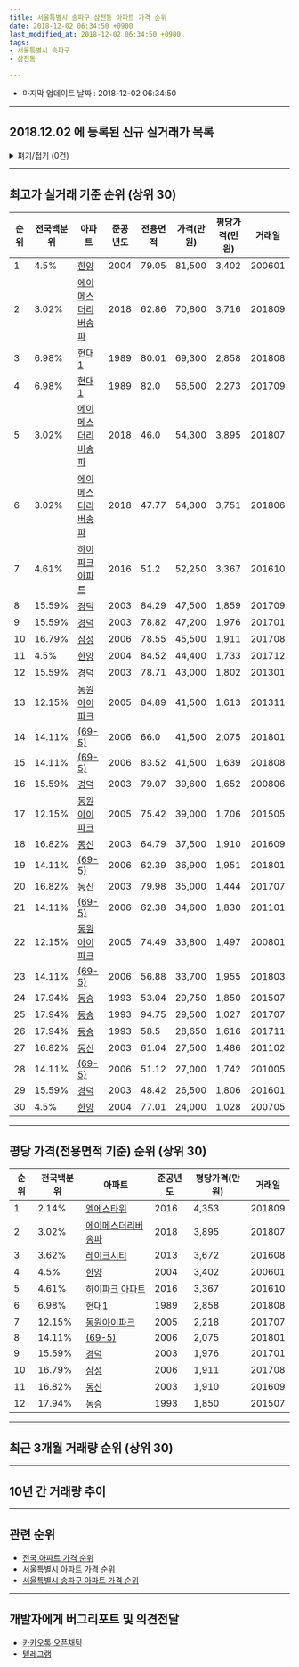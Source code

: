 ```yaml
---
title: 서울특별시 송파구 삼전동 아파트 가격 순위
date: 2018-12-02 06:34:50 +0900
last_modified_at: 2018-12-02 06:34:50 +0900
tags:
- 서울특별시 송파구
- 삼전동

---
```


* 마지막 업데이트 날짜 : 2018-12-02 06:34:50

---

## 2018.12.02 에 등록된 신규 실거래가 목록

<details>
<summary>펴기/접기 (0건)</summary>
<div markdown="1">

|아파트|전국백분위|준공년도|전용면적|가격(만원)|평당가격(만원)|거래일|
|---|---|---|---|---|---|---|
|없음|||||||


</div>
</details>

---

## 최고가 실거래 기준 순위 (상위 30)


|순위|전국백분위|아파트|준공년도|전용면적|가격(만원)|평당가격(만원)|거래일|
|---|---|---|---|---|---|---|---|
|1|4.5%|[한양](https://search.naver.com/search.naver?query=%EC%84%9C%EC%9A%B8%ED%8A%B9%EB%B3%84%EC%8B%9C+%EC%86%A1%ED%8C%8C%EA%B5%AC+%EC%82%BC%EC%A0%84%EB%8F%99+%ED%95%9C%EC%96%91)|2004|79.05|81,500|3,402|200601|
|2|3.02%|[에이메스더리버송파](https://search.naver.com/search.naver?query=%EC%84%9C%EC%9A%B8%ED%8A%B9%EB%B3%84%EC%8B%9C+%EC%86%A1%ED%8C%8C%EA%B5%AC+%EC%82%BC%EC%A0%84%EB%8F%99+%EC%97%90%EC%9D%B4%EB%A9%94%EC%8A%A4%EB%8D%94%EB%A6%AC%EB%B2%84%EC%86%A1%ED%8C%8C)|2018|62.86|70,800|3,716|201809|
|3|6.98%|[현대1](https://search.naver.com/search.naver?query=%EC%84%9C%EC%9A%B8%ED%8A%B9%EB%B3%84%EC%8B%9C+%EC%86%A1%ED%8C%8C%EA%B5%AC+%EC%82%BC%EC%A0%84%EB%8F%99+%ED%98%84%EB%8C%801)|1989|80.01|69,300|2,858|201808|
|4|6.98%|[현대1](https://search.naver.com/search.naver?query=%EC%84%9C%EC%9A%B8%ED%8A%B9%EB%B3%84%EC%8B%9C+%EC%86%A1%ED%8C%8C%EA%B5%AC+%EC%82%BC%EC%A0%84%EB%8F%99+%ED%98%84%EB%8C%801)|1989|82.0|56,500|2,273|201709|
|5|3.02%|[에이메스더리버송파](https://search.naver.com/search.naver?query=%EC%84%9C%EC%9A%B8%ED%8A%B9%EB%B3%84%EC%8B%9C+%EC%86%A1%ED%8C%8C%EA%B5%AC+%EC%82%BC%EC%A0%84%EB%8F%99+%EC%97%90%EC%9D%B4%EB%A9%94%EC%8A%A4%EB%8D%94%EB%A6%AC%EB%B2%84%EC%86%A1%ED%8C%8C)|2018|46.0|54,300|3,895|201807|
|6|3.02%|[에이메스더리버송파](https://search.naver.com/search.naver?query=%EC%84%9C%EC%9A%B8%ED%8A%B9%EB%B3%84%EC%8B%9C+%EC%86%A1%ED%8C%8C%EA%B5%AC+%EC%82%BC%EC%A0%84%EB%8F%99+%EC%97%90%EC%9D%B4%EB%A9%94%EC%8A%A4%EB%8D%94%EB%A6%AC%EB%B2%84%EC%86%A1%ED%8C%8C)|2018|47.77|54,300|3,751|201806|
|7|4.61%|[하이파크 아파트](https://search.naver.com/search.naver?query=%EC%84%9C%EC%9A%B8%ED%8A%B9%EB%B3%84%EC%8B%9C+%EC%86%A1%ED%8C%8C%EA%B5%AC+%EC%82%BC%EC%A0%84%EB%8F%99+%ED%95%98%EC%9D%B4%ED%8C%8C%ED%81%AC+%EC%95%84%ED%8C%8C%ED%8A%B8)|2016|51.2|52,250|3,367|201610|
|8|15.59%|[경덕](https://search.naver.com/search.naver?query=%EC%84%9C%EC%9A%B8%ED%8A%B9%EB%B3%84%EC%8B%9C+%EC%86%A1%ED%8C%8C%EA%B5%AC+%EC%82%BC%EC%A0%84%EB%8F%99+%EA%B2%BD%EB%8D%95)|2003|84.29|47,500|1,859|201709|
|9|15.59%|[경덕](https://search.naver.com/search.naver?query=%EC%84%9C%EC%9A%B8%ED%8A%B9%EB%B3%84%EC%8B%9C+%EC%86%A1%ED%8C%8C%EA%B5%AC+%EC%82%BC%EC%A0%84%EB%8F%99+%EA%B2%BD%EB%8D%95)|2003|78.82|47,200|1,976|201701|
|10|16.79%|[삼성](https://search.naver.com/search.naver?query=%EC%84%9C%EC%9A%B8%ED%8A%B9%EB%B3%84%EC%8B%9C+%EC%86%A1%ED%8C%8C%EA%B5%AC+%EC%82%BC%EC%A0%84%EB%8F%99+%EC%82%BC%EC%84%B1)|2006|78.55|45,500|1,911|201708|
|11|4.5%|[한양](https://search.naver.com/search.naver?query=%EC%84%9C%EC%9A%B8%ED%8A%B9%EB%B3%84%EC%8B%9C+%EC%86%A1%ED%8C%8C%EA%B5%AC+%EC%82%BC%EC%A0%84%EB%8F%99+%ED%95%9C%EC%96%91)|2004|84.52|44,400|1,733|201712|
|12|15.59%|[경덕](https://search.naver.com/search.naver?query=%EC%84%9C%EC%9A%B8%ED%8A%B9%EB%B3%84%EC%8B%9C+%EC%86%A1%ED%8C%8C%EA%B5%AC+%EC%82%BC%EC%A0%84%EB%8F%99+%EA%B2%BD%EB%8D%95)|2003|78.71|43,000|1,802|201301|
|13|12.15%|[동원아이파크](https://search.naver.com/search.naver?query=%EC%84%9C%EC%9A%B8%ED%8A%B9%EB%B3%84%EC%8B%9C+%EC%86%A1%ED%8C%8C%EA%B5%AC+%EC%82%BC%EC%A0%84%EB%8F%99+%EB%8F%99%EC%9B%90%EC%95%84%EC%9D%B4%ED%8C%8C%ED%81%AC)|2005|84.89|41,500|1,613|201311|
|14|14.11%|[(69-5)](https://search.naver.com/search.naver?query=%EC%84%9C%EC%9A%B8%ED%8A%B9%EB%B3%84%EC%8B%9C+%EC%86%A1%ED%8C%8C%EA%B5%AC+%EC%82%BC%EC%A0%84%EB%8F%99+%2869-5%29)|2006|66.0|41,500|2,075|201801|
|15|14.11%|[(69-5)](https://search.naver.com/search.naver?query=%EC%84%9C%EC%9A%B8%ED%8A%B9%EB%B3%84%EC%8B%9C+%EC%86%A1%ED%8C%8C%EA%B5%AC+%EC%82%BC%EC%A0%84%EB%8F%99+%2869-5%29)|2006|83.52|41,500|1,639|201808|
|16|15.59%|[경덕](https://search.naver.com/search.naver?query=%EC%84%9C%EC%9A%B8%ED%8A%B9%EB%B3%84%EC%8B%9C+%EC%86%A1%ED%8C%8C%EA%B5%AC+%EC%82%BC%EC%A0%84%EB%8F%99+%EA%B2%BD%EB%8D%95)|2003|79.07|39,600|1,652|200806|
|17|12.15%|[동원아이파크](https://search.naver.com/search.naver?query=%EC%84%9C%EC%9A%B8%ED%8A%B9%EB%B3%84%EC%8B%9C+%EC%86%A1%ED%8C%8C%EA%B5%AC+%EC%82%BC%EC%A0%84%EB%8F%99+%EB%8F%99%EC%9B%90%EC%95%84%EC%9D%B4%ED%8C%8C%ED%81%AC)|2005|75.42|39,000|1,706|201505|
|18|16.82%|[동신](https://search.naver.com/search.naver?query=%EC%84%9C%EC%9A%B8%ED%8A%B9%EB%B3%84%EC%8B%9C+%EC%86%A1%ED%8C%8C%EA%B5%AC+%EC%82%BC%EC%A0%84%EB%8F%99+%EB%8F%99%EC%8B%A0)|2003|64.79|37,500|1,910|201609|
|19|14.11%|[(69-5)](https://search.naver.com/search.naver?query=%EC%84%9C%EC%9A%B8%ED%8A%B9%EB%B3%84%EC%8B%9C+%EC%86%A1%ED%8C%8C%EA%B5%AC+%EC%82%BC%EC%A0%84%EB%8F%99+%2869-5%29)|2006|62.39|36,900|1,951|201801|
|20|16.82%|[동신](https://search.naver.com/search.naver?query=%EC%84%9C%EC%9A%B8%ED%8A%B9%EB%B3%84%EC%8B%9C+%EC%86%A1%ED%8C%8C%EA%B5%AC+%EC%82%BC%EC%A0%84%EB%8F%99+%EB%8F%99%EC%8B%A0)|2003|79.98|35,000|1,444|201707|
|21|14.11%|[(69-5)](https://search.naver.com/search.naver?query=%EC%84%9C%EC%9A%B8%ED%8A%B9%EB%B3%84%EC%8B%9C+%EC%86%A1%ED%8C%8C%EA%B5%AC+%EC%82%BC%EC%A0%84%EB%8F%99+%2869-5%29)|2006|62.38|34,600|1,830|201101|
|22|12.15%|[동원아이파크](https://search.naver.com/search.naver?query=%EC%84%9C%EC%9A%B8%ED%8A%B9%EB%B3%84%EC%8B%9C+%EC%86%A1%ED%8C%8C%EA%B5%AC+%EC%82%BC%EC%A0%84%EB%8F%99+%EB%8F%99%EC%9B%90%EC%95%84%EC%9D%B4%ED%8C%8C%ED%81%AC)|2005|74.49|33,800|1,497|200801|
|23|14.11%|[(69-5)](https://search.naver.com/search.naver?query=%EC%84%9C%EC%9A%B8%ED%8A%B9%EB%B3%84%EC%8B%9C+%EC%86%A1%ED%8C%8C%EA%B5%AC+%EC%82%BC%EC%A0%84%EB%8F%99+%2869-5%29)|2006|56.88|33,700|1,955|201803|
|24|17.94%|[동승](https://search.naver.com/search.naver?query=%EC%84%9C%EC%9A%B8%ED%8A%B9%EB%B3%84%EC%8B%9C+%EC%86%A1%ED%8C%8C%EA%B5%AC+%EC%82%BC%EC%A0%84%EB%8F%99+%EB%8F%99%EC%8A%B9)|1993|53.04|29,750|1,850|201507|
|25|17.94%|[동승](https://search.naver.com/search.naver?query=%EC%84%9C%EC%9A%B8%ED%8A%B9%EB%B3%84%EC%8B%9C+%EC%86%A1%ED%8C%8C%EA%B5%AC+%EC%82%BC%EC%A0%84%EB%8F%99+%EB%8F%99%EC%8A%B9)|1993|94.75|29,500|1,027|201707|
|26|17.94%|[동승](https://search.naver.com/search.naver?query=%EC%84%9C%EC%9A%B8%ED%8A%B9%EB%B3%84%EC%8B%9C+%EC%86%A1%ED%8C%8C%EA%B5%AC+%EC%82%BC%EC%A0%84%EB%8F%99+%EB%8F%99%EC%8A%B9)|1993|58.5|28,650|1,616|201711|
|27|16.82%|[동신](https://search.naver.com/search.naver?query=%EC%84%9C%EC%9A%B8%ED%8A%B9%EB%B3%84%EC%8B%9C+%EC%86%A1%ED%8C%8C%EA%B5%AC+%EC%82%BC%EC%A0%84%EB%8F%99+%EB%8F%99%EC%8B%A0)|2003|61.04|27,500|1,486|201102|
|28|14.11%|[(69-5)](https://search.naver.com/search.naver?query=%EC%84%9C%EC%9A%B8%ED%8A%B9%EB%B3%84%EC%8B%9C+%EC%86%A1%ED%8C%8C%EA%B5%AC+%EC%82%BC%EC%A0%84%EB%8F%99+%2869-5%29)|2006|51.12|27,000|1,742|201005|
|29|15.59%|[경덕](https://search.naver.com/search.naver?query=%EC%84%9C%EC%9A%B8%ED%8A%B9%EB%B3%84%EC%8B%9C+%EC%86%A1%ED%8C%8C%EA%B5%AC+%EC%82%BC%EC%A0%84%EB%8F%99+%EA%B2%BD%EB%8D%95)|2003|48.42|26,500|1,806|201601|
|30|4.5%|[한양](https://search.naver.com/search.naver?query=%EC%84%9C%EC%9A%B8%ED%8A%B9%EB%B3%84%EC%8B%9C+%EC%86%A1%ED%8C%8C%EA%B5%AC+%EC%82%BC%EC%A0%84%EB%8F%99+%ED%95%9C%EC%96%91)|2004|77.01|24,000|1,028|200705|


---

## 평당 가격(전용면적 기준) 순위 (상위 30)


|순위|전국백분위|아파트|준공년도|평당가격(만원)|거래일|
|---|---|---|---|---|---|
|1|2.14%|[엘에스타워](https://search.naver.com/search.naver?query=%EC%84%9C%EC%9A%B8%ED%8A%B9%EB%B3%84%EC%8B%9C+%EC%86%A1%ED%8C%8C%EA%B5%AC+%EC%82%BC%EC%A0%84%EB%8F%99+%EC%97%98%EC%97%90%EC%8A%A4%ED%83%80%EC%9B%8C)|2016|4,353|201809|
|2|3.02%|[에이메스더리버송파](https://search.naver.com/search.naver?query=%EC%84%9C%EC%9A%B8%ED%8A%B9%EB%B3%84%EC%8B%9C+%EC%86%A1%ED%8C%8C%EA%B5%AC+%EC%82%BC%EC%A0%84%EB%8F%99+%EC%97%90%EC%9D%B4%EB%A9%94%EC%8A%A4%EB%8D%94%EB%A6%AC%EB%B2%84%EC%86%A1%ED%8C%8C)|2018|3,895|201807|
|3|3.62%|[레이크시티](https://search.naver.com/search.naver?query=%EC%84%9C%EC%9A%B8%ED%8A%B9%EB%B3%84%EC%8B%9C+%EC%86%A1%ED%8C%8C%EA%B5%AC+%EC%82%BC%EC%A0%84%EB%8F%99+%EB%A0%88%EC%9D%B4%ED%81%AC%EC%8B%9C%ED%8B%B0)|2013|3,672|201608|
|4|4.5%|[한양](https://search.naver.com/search.naver?query=%EC%84%9C%EC%9A%B8%ED%8A%B9%EB%B3%84%EC%8B%9C+%EC%86%A1%ED%8C%8C%EA%B5%AC+%EC%82%BC%EC%A0%84%EB%8F%99+%ED%95%9C%EC%96%91)|2004|3,402|200601|
|5|4.61%|[하이파크 아파트](https://search.naver.com/search.naver?query=%EC%84%9C%EC%9A%B8%ED%8A%B9%EB%B3%84%EC%8B%9C+%EC%86%A1%ED%8C%8C%EA%B5%AC+%EC%82%BC%EC%A0%84%EB%8F%99+%ED%95%98%EC%9D%B4%ED%8C%8C%ED%81%AC+%EC%95%84%ED%8C%8C%ED%8A%B8)|2016|3,367|201610|
|6|6.98%|[현대1](https://search.naver.com/search.naver?query=%EC%84%9C%EC%9A%B8%ED%8A%B9%EB%B3%84%EC%8B%9C+%EC%86%A1%ED%8C%8C%EA%B5%AC+%EC%82%BC%EC%A0%84%EB%8F%99+%ED%98%84%EB%8C%801)|1989|2,858|201808|
|7|12.15%|[동원아이파크](https://search.naver.com/search.naver?query=%EC%84%9C%EC%9A%B8%ED%8A%B9%EB%B3%84%EC%8B%9C+%EC%86%A1%ED%8C%8C%EA%B5%AC+%EC%82%BC%EC%A0%84%EB%8F%99+%EB%8F%99%EC%9B%90%EC%95%84%EC%9D%B4%ED%8C%8C%ED%81%AC)|2005|2,218|201707|
|8|14.11%|[(69-5)](https://search.naver.com/search.naver?query=%EC%84%9C%EC%9A%B8%ED%8A%B9%EB%B3%84%EC%8B%9C+%EC%86%A1%ED%8C%8C%EA%B5%AC+%EC%82%BC%EC%A0%84%EB%8F%99+%2869-5%29)|2006|2,075|201801|
|9|15.59%|[경덕](https://search.naver.com/search.naver?query=%EC%84%9C%EC%9A%B8%ED%8A%B9%EB%B3%84%EC%8B%9C+%EC%86%A1%ED%8C%8C%EA%B5%AC+%EC%82%BC%EC%A0%84%EB%8F%99+%EA%B2%BD%EB%8D%95)|2003|1,976|201701|
|10|16.79%|[삼성](https://search.naver.com/search.naver?query=%EC%84%9C%EC%9A%B8%ED%8A%B9%EB%B3%84%EC%8B%9C+%EC%86%A1%ED%8C%8C%EA%B5%AC+%EC%82%BC%EC%A0%84%EB%8F%99+%EC%82%BC%EC%84%B1)|2006|1,911|201708|
|11|16.82%|[동신](https://search.naver.com/search.naver?query=%EC%84%9C%EC%9A%B8%ED%8A%B9%EB%B3%84%EC%8B%9C+%EC%86%A1%ED%8C%8C%EA%B5%AC+%EC%82%BC%EC%A0%84%EB%8F%99+%EB%8F%99%EC%8B%A0)|2003|1,910|201609|
|12|17.94%|[동승](https://search.naver.com/search.naver?query=%EC%84%9C%EC%9A%B8%ED%8A%B9%EB%B3%84%EC%8B%9C+%EC%86%A1%ED%8C%8C%EA%B5%AC+%EC%82%BC%EC%A0%84%EB%8F%99+%EB%8F%99%EC%8A%B9)|1993|1,850|201507|


---

## 최근 3개월 거래량 순위 (상위 30)


<div style="width:100%;">
    <canvas id="deal_count_ranking" height="250"></canvas>
</div>


<script>
new Chart(document.getElementById("deal_count_ranking"), {
    type: 'horizontalBar',
    data: {
        labels: ['동원아이파크'],
        datasets: [{
            label: '실거래 수',
            data: [1],
            borderColor: "rgba(255, 0, 128, 1)",
            backgroundColor: "rgba(255, 0, 128, 0.5)",
            fill: false,
        }]
    },
    options: {
        responsive: true,
        title: {
            display: true,
            text: '최근 3개월 거래량 순위'
        },
        tooltips: {
            mode: 'index',
            intersect: false,
            callbacks: {
                title: function(tooltipItems, data) {
                    return "실거래 수:";
                },
                label: function(tooltipItem, data) {
                    return data.labels[tooltipItem.index] + ": " + tooltipItem.xLabel;
                }
            }
        },
        hover: {
            mode: 'nearest',
            intersect: true
        },
        scales: {
            xAxes: [{
                display: true,
                scaleLabel: {
                    display: true,
                    labelString: '실거래 수'
                },
                ticks: {
                    suggestedMin: 0,
                }
            }],
            yAxes: [{
                display: true,
                ticks: {
                    autoSkip: false,
                    callback: function(value, index, values) {
                        if (value.length > 15)
                            return value.substr(0, 13) + "...";
                        else
                            return value;
                    }
                },
                scaleLabel: {
                    display: false,
                }
            }]
        }
    }
});

</script>


---

## 10년 간 거래량 추이


<div style="width:100%;">
    <canvas id="deal_progress" height="250"></canvas>
</div>

<script>
new Chart(document.getElementById("deal_progress"), {
    type: 'line',
    data: {
        labels: ['200812','200901','200902','200903','200904','200905','200906','200907','200908','200909','200910','200911','200912','201001','201002','201003','201004','201005','201006','201007','201008','201009','201010','201011','201012','201101','201102','201103','201104','201105','201106','201107','201108','201109','201110','201111','201112','201201','201202','201203','201204','201205','201206','201207','201208','201209','201210','201211','201212','201301','201302','201303','201304','201305','201306','201307','201308','201309','201310','201311','201312','201401','201402','201403','201404','201405','201406','201407','201408','201409','201410','201411','201412','201501','201502','201503','201504','201505','201506','201507','201508','201509','201510','201511','201512','201601','201602','201603','201604','201605','201606','201607','201608','201609','201610','201611','201612','201701','201702','201703','201704','201705','201706','201707','201708','201709','201710','201711','201712','201801','201802','201803','201804','201805','201806','201807','201808','201809','201810','201811','201812'],
        datasets: [{
            label: '실거래 수',
            pointRadius: 1,
            data: [0, 1, 0, 0, 1, 2, 1, 2, 3, 1, 2, 1, 0, 1, 2, 0, 1, 1, 0, 0, 0, 0, 0, 0, 1, 2, 2, 0, 0, 0, 1, 0, 0, 0, 0, 1, 0, 0, 1, 0, 0, 1, 0, 0, 0, 0, 1, 1, 0, 4, 0, 0, 1, 1, 8, 0, 0, 2, 1, 3, 5, 2, 1, 0, 0, 0, 1, 1, 0, 2, 0, 1, 1, 0, 1, 1, 1, 1, 1, 3, 2, 0, 2, 0, 1, 2, 0, 0, 0, 3, 5, 1, 4, 5, 7, 11, 2, 5, 3, 1, 1, 0, 1, 4, 1, 4, 1, 1, 1, 3, 2, 2, 1, 0, 2, 1, 3, 2, 0, 1, 0],
            borderColor: "rgba(255, 201, 14, 1)",
            backgroundColor: "rgba(255, 201, 14, 0.5)",
            fill: true,
        }]
    },
    options: {
        responsive: true,
        title: {
            display: true,
            text: '10년간 거래량 추이'
        },
        tooltips: {
            mode: 'index',
            intersect: false,
        },
        hover: {
            mode: 'nearest',
            intersect: true
        },
        scales: {
            xAxes: [{
                display: true,
                scaleLabel: {
                    display: true,
                    labelString: '년/월'
                }
            }],
            yAxes: [{
                display: true,
                ticks: {
                    suggestedMin: 0,
                },
                scaleLabel: {
                    display: true,
                    labelString: '실거래 수'
                }
            }]
        }
    }
});

</script>


---

## 관련 순위

- [전국 아파트 가격 순위](https://inasie.github.io/apt-ranking/전국)
- [서울특별시 아파트 가격 순위](https://inasie.github.io/apt-ranking/서울특별시)
- [서울특별시 송파구 아파트 가격 순위](https://inasie.github.io/apt-ranking/서울특별시-송파구)


---

## 개발자에게 버그리포트 및 의견전달

- [카카오톡 오픈채팅](https://open.kakao.com/o/gLJUAP4)
- [텔레그램](https://t.me/inasie)


